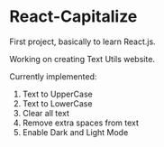 # React-Capitalize
First project, basically to learn React.js.

Working on creating Text Utils website.

Currently implemented: 
1. Text to UpperCase
2. Text to LowerCase
3. Clear all text
4. Remove extra spaces from text
5. Enable Dark and Light Mode
